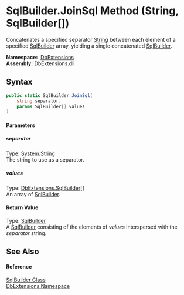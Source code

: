 SqlBuilder.JoinSql Method (String, SqlBuilder[])
================================================
Concatenates a specified separator [String][1] between each element of a specified [SqlBuilder][2] array, yielding a single concatenated [SqlBuilder][2].

  **Namespace:**  [DbExtensions][3]  
  **Assembly:** DbExtensions.dll

Syntax
------

```csharp
public static SqlBuilder JoinSql(
	string separator,
	params SqlBuilder[] values
)
```

#### Parameters

##### *separator*
Type: [System.String][1]  
The string to use as a separator.

##### *values*
Type: [DbExtensions.SqlBuilder][2][]  
An array of [SqlBuilder][2].

#### Return Value
Type: [SqlBuilder][2]  
 A [SqlBuilder][2] consisting of the elements of *values* interspersed with the *separator* string. 

See Also
--------

#### Reference
[SqlBuilder Class][2]  
[DbExtensions Namespace][3]  

[1]: http://msdn.microsoft.com/en-us/library/s1wwdcbf
[2]: README.md
[3]: ../README.md